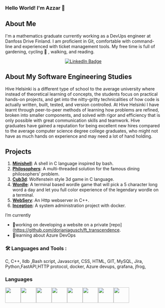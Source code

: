 ### Hello World! I'm Azzar 👋

## About Me
I'm a mathematics graduate currently working as a DevUps engineer at Danfoss Drive Finland. I am proficient in Git, comfortable with command-line and experienced with ticket management tools. My free time is full of gardening, cycling 🚴 , walking, and reading.

<div id="badges" align="center">
  <a href="https://www.linkedin.com/in/azzar-sarikhani-07a912117">
    <img src="https://img.shields.io/badge/LinkedIn-blue?style=for-the-badge&logo=linkedin&logoColor=white" alt="LinkedIn Badge"/>
  </a>
</div>

## About My Software Engineering Studies
Hive Helsinki is a different type of school to the average university where instead of theoretical learning of concepts, the students focus on practical hands-on projects, and get into the nitty-gritty technicalities of how code is actually written, built, tested, and version controlled. At Hive Helsinki I have learnt through peer-to-peer methods of learning how problems are refined, broken into smaller components, and solved with rigor and efficiency that is only possible with great communication skills and teamwork. Hive graduates have gained a reputation for being excellent new hires compared to the average computer science degree college graduates, who might not have as much hands on experience and may need a lot of hand holding.

## Projects

1. [**Minishell**](https://github.com/azarSarikhani/minishell): A shell in C language inspired by bash.
2. [**Philosophers**](https://github.com/azarSarikhani/Philosophers): A multi-threaded solution for the famous dining philosophers’ problem.
3. [**Cub3d**](https://github.com/azarSarikhani/cub3d): Wolfenstein style 3d game in C language.
4. [**Wordle**](https://github.com/azarSarikhani/42-wordle): A terminal based wordle game that will pick a 5 character long word a day and let you full color experience of the legendary wordle on a terminal.
5. [**WebServ**](https://github.com/jboucher154/WebServ): An Http webserver in C++.
6. [**Inception**](https://github.com/azarSarikhani/Inception): A system administration project with docker.


 I’m currently
- 🔭working on developing a website on a private [repo](https://github.com/dorianjagusch/ft_transcendence.
- 🌱learning about Azure DevOps 

### :hammer_and_wrench: Languages and Tools :

C, C++, lldb ,Bash script, Javascript, CSS, HTML, GIT, MySQL, Jira, Python,FastAPI,HTTP protocol, docker, Azure devups, grafana, jfrog, 


### Languages

<img height=50 src="https://cdn.jsdelivr.net/gh/devicons/devicon/icons/c/c-original.svg"/><img height=50 src="https://cdn.jsdelivr.net/gh/devicons/devicon/icons/cplusplus/cplusplus-original.svg"/><img height=50 src="https://cdn.jsdelivr.net/gh/devicons/devicon/icons/bash/bash-original.svg"/><img height=50 src="https://cdn.jsdelivr.net/gh/devicons/devicon/icons/html5/html5-original.svg"/><img height=50 src="https://cdn.jsdelivr.net/gh/devicons/devicon/icons/css3/css3-original.svg"/><img height=50 src="https://cdn.jsdelivr.net/gh/devicons/devicon/icons/python/python-original.svg"/><img height=50 src="https://cdn.jsdelivr.net/gh/devicons/devicon/icons/javascript/javascript-original.svg"/><img height=50/
src="https://cdn.jsdelivr.net/gh/devicons/devicon/icons/docker/docker-original.svg"/><img height=50/>

<!---
![Your GitHub Stats](https://github-readme-stats.vercel.app/api?username=azarSarikhani&show_icons=true&count_private=true&hide=prs&theme=radical)
-->
